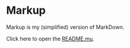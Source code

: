# Markup
Markup is my (simplified) version of MarkDown.

Click here to open the [README.mu](https://raffa064.github.io/MarkUp).